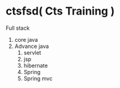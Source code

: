 # ctsfsd( Cts Training )
Full stack
  1) core java
  2) Advance java
      1) servlet
      2) jsp
      3) hibernate
      4) Spring
      5) Spring mvc
      
